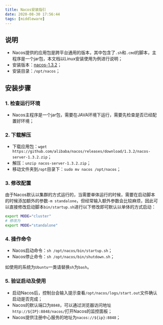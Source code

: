 ```yaml
---
title: Nacos安装指引
date: 2020-08-30 17:56:44
tags: [middleware]
---
```


## 说明

- Nacos提供的应用包是跨平台通用的版本，其中包含了`.sh`和`.cmd`的脚本，主程序是一个jar包，本文档以Linux安装使用为例进行说明；
- 安装版本：[nacos-1.3.2](https://github.com/alibaba/nacos/releases/download/1.3.2/nacos-server-1.3.2.zip)；
- 安装目录：`/opt/nacos`；

## 安装步骤

### 1. 检查运行环境

- Nacos主程序是一个jar包，需要在JAVA环境下运行，需要先检查是否已经配置好环境；

### 2. 下载解压

- 下载应用包：`wget https://github.com/alibaba/nacos/releases/download/1.3.2/nacos-server-1.3.2.zip`；
- 解压：`unzip nacos-server-1.3.2.zip`；
- 移动文件夹到`/opt`目录下：`sudo mv nacos /opt/nacos`；

### 3. 修改配置

由于Nacos默认以集群的方式运行的，当需要单体运行的时候，需要在启动脚本的时候添加额外的参数`-m standalone`，但经常输入额外参数会比较麻烦，因此可以直接修改启动脚本`bin/startup.sh`进行以下修改即可默认以单体的方式启动：

```sh
export MODE="cluster"
# 修改为
export MODE="standalone"
```

### 4. 操作命令

- Nacos启动命令：`sh /opt/nacos/bin/startup.sh`；
- Nacos停止命令：`sh /opt/nacos/bin/shutdown.sh`；

如使用的系统为`Ubuntu`一类请替换`sh`为`bash`。

### 5. 验证启动及使用

- 启动Nacos后，控制台会输入提示查看`/opt/nacos/logs/start.out`文件确认启动是否完成；
- Nacos的默认端口为`8848`，可以通过浏览器访问地址`http://${IP}:8848/nacos/`打开Nacos的监控面板；
- Nacos提供注册中心服务的地址为`nacos://${ip}:8848`；
